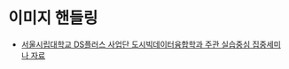 # 이미지 핸들링
- [서울시립대학교 DS플러스 사업단 도시빅데이터융합학과 주관 실습중심 집중세미나 자료](https://www.uos.ac.kr/korNotice/view.do?list_id=FA1&seq=25396&sort=1&pageIndex=1&searchCnd=1&searchWrd=%25EC%259D%25B4%25EB%25AF%25B8%25EC%25A7%2580&cate_id=&viewAuth=Y&writeAuth=N&board_list_num=10&lpageCount=6&menuid=2000005009002000000)
